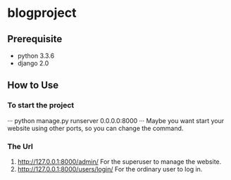 # blogproject
## Prerequisite 
- python 3.3.6 
- django 2.0
## How to Use
### To start the project
···
python manage.py runserver 0.0.0.0:8000
···
Maybe you want start your website using other ports, so you can change the command.
### The Url
1. http://127.0.0.1:8000/admin/
For the superuser to manage the website.
2. http://127.0.0.1:8000/users/login/
For the ordinary user to log in.
